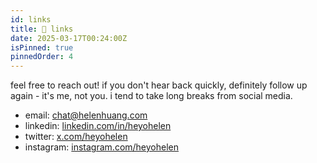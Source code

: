 ```yaml
---
id: links
title: 🔗 links
date: 2025-03-17T00:24:00Z
isPinned: true
pinnedOrder: 4
---
```


feel free to reach out! if you don't hear back quickly, definitely follow up again - it's me, not you. i tend to take long breaks from social media.
- email: [chat@helenhuang.com](mailto:chat@helenhuang.com)
- linkedin: [linkedin.com/in/heyohelen](https://www.linkedin.com/in/heyohelen)
- twitter: [x.com/heyohelen](https://x.com/heyohelen)
- instagram: [instagram.com/heyohelen](https://www.instagram.com/heyohelen)